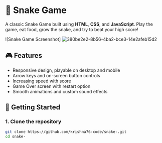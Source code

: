 # 🐍 Snake Game

A classic Snake Game built using **HTML**, **CSS**, and **JavaScript**. Play the game, eat food, grow the snake, and try to beat your high score!

![Snake Game Screenshot] 
![380be2e2-8b56-4ba2-bce3-14e2afeb15d2](https://github.com/user-attachments/assets/14fc6c3f-9b3f-4f16-bc3d-375a0481c269)

## 🎮 Features

- Responsive design, playable on desktop and mobile
- Arrow keys and on-screen button controls
- Increasing speed with score
- Game Over screen with restart option
- Smooth animations and custom sound effects

## 🚀 Getting Started

### 1. Clone the repository

```bash
git clone https://github.com/krishna76-code/snake-.git
cd snake-
